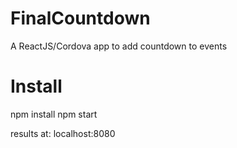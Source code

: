 # FinalCountdown
A ReactJS/Cordova app to add countdown to events 


# Install
npm install
npm start

results at: localhost:8080